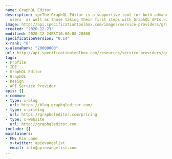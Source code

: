 ```yaml
---
name: GraphQL Editor
description: <p>The GraphQL Editor is a supportive tool for both advanced GraphQL
  users  as well as those taking their first steps with GraphQL APIs.</p>
image: http://api.specificationtoolbox.com/images/service-providers/graphql-editor.jpg
created: "2020-12-23"
modified: 2020-12-24PST10:00:00-28800
specificationVersion: "0.14"
x-rank: "8"
x-alexaRank: "20000000"
url: http://api.specificationtoolbox.com/resources/service-providers/graphql-editor/
tags:
- Profile
- IDE
- GraphQL Editor
- GraphQL
- Design
- API Service Provider
apis: []
x-common:
- type: x-blog
  url: https://blog.graphqleditor.com/
- type: x-pricing
  url: https://graphqleditor.com/pricing
- type: x-website
  url: http://graphqleditor.com
include: []
maintainers:
- FN: Kin Lane
  x-twitter: apievangelist
  email: info@apievangelist.com
...
```

